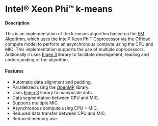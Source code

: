 # Intel® Xeon Phi™ k-means

#### Description

This is an implementation of the k-means algorithm based on the [EM Algorithm](http://www.ics.uci.edu/~smyth/courses/cs274/notes/EMnotes.pdf), which uses the Intel® Xeon Phi™ Coprocessor via the Offload compute model to perform an asynchronous compute using the CPU and MIC. This implementation supports the use of multiple coprocessors. Aditionally it uses [Eigen 3](http://eigen.tuxfamily.org/) library to facilitate development, reading and understanding of the algorithm.


#### Features

- Automatic data alignment and padding.
- Parallelized using the [OpenMP](http://openmp.org/wp/openmp-compilers/) library.
- Uses [Eigen 3](http://eigen.tuxfamily.org/) library to manipulate data.
- Data segmentation between CPU and MIC.
- Supports multiple MIC.
- Asynchronous compute using CPU + MIC.
- Reduced data transfer between CPU and MIC.
- Reduced memory use.
